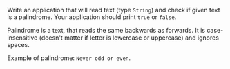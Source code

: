 Write an application that will read text (type `String`) and check if given text is a palindrome. Your application should print `true` or `false`.

Palindrome is a text, that reads the same backwards as forwards. It is case-insensitive (doesn't matter if letter is lowercase or uppercase) and ignores spaces.

Example of palindrome: `Never odd or even`.